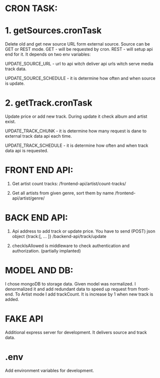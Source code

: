 # CRON TASK:
# 1. getSources.cronTask
Delete old and get new source URL form external source. Source can be GET or REST
mode. GET - will be requested by cron. REST - will setup api end for it. 
It depends on two env variables:   

UPDATE_SOURCE_URL - url to api witch deliver api urls witch serve media track data. 

UPDATE_SOURCE_SCHEDULE - it is determine how often and when source is update.

# 2. getTrack.cronTask
Update price or add new track. During update it check album and artist exist.

UPDATE_TRACK_CHUNK - it is determine how many request is dane to external track data api each time.

UPDATE_TRACK_SCHEDULE - it is determine how often and when track data api is requested.

# FRONT END API:
1. Get artist count tracks:
/frontend-api/artist/count-tracks/<artist name>

2. Get all artists from given genre, sort them by name
/frontend-api/artist/genre/<genre name>

# BACK END API:
1. Api address to add track or update price. 
You have to send (POST) json object {track:[<track1 data>, <track2 data> ... ]}
/backend-api/track/update

2. checkIsAllowed is middleware to check authentication and authorization. 
(partially implanted)  

# MODEL AND DB:
I chose mongoDB to storage data. Given model was normalized. I denormalized it and add redundant data to speed up request from front-end.
To Artist mode I add trackCount. It is increase by 1 when new track is added.

# FAKE API
Additional express server for development. It delivers source and track data. 

# .env
Add environment variables for development.